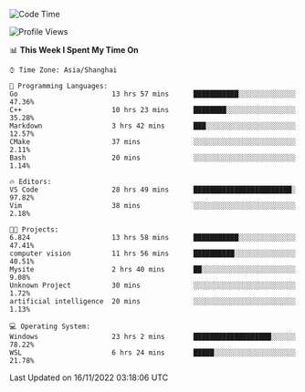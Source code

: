 <!--START_SECTION:waka-->
![Code Time](http://img.shields.io/badge/Code%20Time-346%20hrs%2036%20mins-blue)

![Profile Views](http://img.shields.io/badge/Profile%20Views-2-blue)

📊 **This Week I Spent My Time On** 

```text
⌚︎ Time Zone: Asia/Shanghai

💬 Programming Languages: 
Go                       13 hrs 57 mins      ███████████░░░░░░░░░░░░░░   47.36% 
C++                      10 hrs 23 mins      ████████░░░░░░░░░░░░░░░░░   35.28% 
Markdown                 3 hrs 42 mins       ███░░░░░░░░░░░░░░░░░░░░░░   12.57% 
CMake                    37 mins             ░░░░░░░░░░░░░░░░░░░░░░░░░   2.11% 
Bash                     20 mins             ░░░░░░░░░░░░░░░░░░░░░░░░░   1.14%

🔥 Editors: 
VS Code                  28 hrs 49 mins      ████████████████████████░   97.82% 
Vim                      38 mins             ░░░░░░░░░░░░░░░░░░░░░░░░░   2.18%

🐱‍💻 Projects: 
6.824                    13 hrs 58 mins      ███████████░░░░░░░░░░░░░░   47.41% 
computer vision          11 hrs 56 mins      ██████████░░░░░░░░░░░░░░░   40.51% 
Mysite                   2 hrs 40 mins       ██░░░░░░░░░░░░░░░░░░░░░░░   9.08% 
Unknown Project          30 mins             ░░░░░░░░░░░░░░░░░░░░░░░░░   1.72% 
artificial intelligence  20 mins             ░░░░░░░░░░░░░░░░░░░░░░░░░   1.13%

💻 Operating System: 
Windows                  23 hrs 2 mins       ███████████████████░░░░░░   78.22% 
WSL                      6 hrs 24 mins       █████░░░░░░░░░░░░░░░░░░░░   21.78%

```


 Last Updated on 16/11/2022 03:18:06 UTC
<!--END_SECTION:waka-->